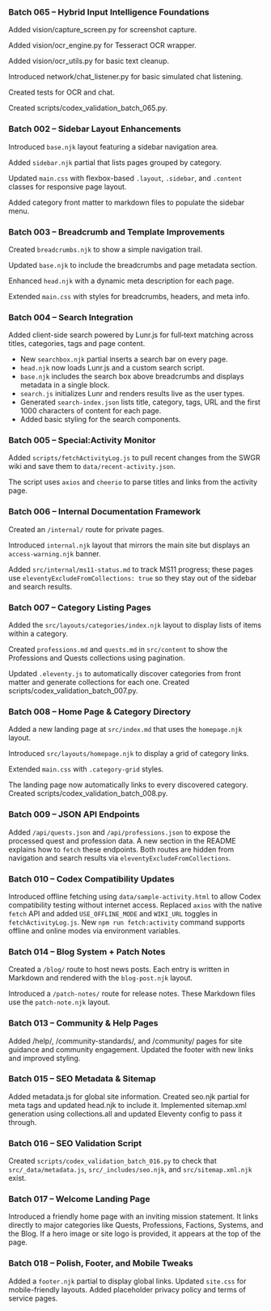 ### Batch 065 – Hybrid Input Intelligence Foundations

Added vision/capture_screen.py for screenshot capture.

Added vision/ocr_engine.py for Tesseract OCR wrapper.

Added vision/ocr_utils.py for basic text cleanup.

Introduced network/chat_listener.py for basic simulated chat listening.

Created tests for OCR and chat.

Created scripts/codex_validation_batch_065.py.

### Batch 002 – Sidebar Layout Enhancements

Introduced `base.njk` layout featuring a sidebar navigation area.

Added `sidebar.njk` partial that lists pages grouped by category.

Updated `main.css` with flexbox-based `.layout`, `.sidebar`, and `.content` classes for responsive page layout.

Added category front matter to markdown files to populate the sidebar menu.

### Batch 003 – Breadcrumb and Template Improvements

Created `breadcrumbs.njk` to show a simple navigation trail.

Updated `base.njk` to include the breadcrumbs and page metadata section.

Enhanced `head.njk` with a dynamic meta description for each page.

Extended `main.css` with styles for breadcrumbs, headers, and meta info.

### Batch 004 – Search Integration

Added client-side search powered by Lunr.js for full‑text matching across titles, categories, tags and page content.

- New `searchbox.njk` partial inserts a search bar on every page.
- `head.njk` now loads Lunr.js and a custom search script.
- `base.njk` includes the search box above breadcrumbs and displays metadata in a single block.
- `search.js` initializes Lunr and renders results live as the user types.
- Generated `search-index.json` lists title, category, tags, URL and the first 1000 characters of content for each page.
- Added basic styling for the search components.

### Batch 005 – Special:Activity Monitor

Added `scripts/fetchActivityLog.js` to pull recent changes from the SWGR wiki and save them to `data/recent-activity.json`.

The script uses `axios` and `cheerio` to parse titles and links from the activity page.

### Batch 006 – Internal Documentation Framework

Created an `/internal/` route for private pages.

Introduced `internal.njk` layout that mirrors the main site but displays an `access-warning.njk` banner.

Added `src/internal/ms11-status.md` to track MS11 progress; these pages use `eleventyExcludeFromCollections: true` so they stay out of the sidebar and search results.

### Batch 007 – Category Listing Pages

Added the `src/layouts/categories/index.njk` layout to display lists of items within a category.

Created `professions.md` and `quests.md` in `src/content` to show the Professions and Quests collections using pagination.

Updated `.eleventy.js` to automatically discover categories from front matter and generate collections for each one.
Created scripts/codex_validation_batch_007.py.

### Batch 008 – Home Page & Category Directory

Added a new landing page at `src/index.md` that uses the `homepage.njk` layout.

Introduced `src/layouts/homepage.njk` to display a grid of category links.

Extended `main.css` with `.category-grid` styles.

The landing page now automatically links to every discovered category.
Created scripts/codex_validation_batch_008.py.

### Batch 009 – JSON API Endpoints

Added `/api/quests.json` and `/api/professions.json` to expose the processed quest and profession data. A new section in the README explains how to `fetch` these endpoints. Both routes are hidden from navigation and search results via `eleventyExcludeFromCollections`.

### Batch 010 – Codex Compatibility Updates

Introduced offline fetching using `data/sample-activity.html` to allow Codex compatibility testing without internet access.
Replaced `axios` with the native `fetch` API and added `USE_OFFLINE_MODE` and `WIKI_URL` toggles in `fetchActivityLog.js`.
New `npm run fetch:activity` command supports offline and online modes via environment variables.

### Batch 014 – Blog System + Patch Notes

Created a `/blog/` route to host news posts. Each entry is written in Markdown and rendered with the `blog-post.njk` layout.

Introduced a `/patch-notes/` route for release notes. These Markdown files use the `patch-note.njk` layout.

### Batch 013 – Community & Help Pages

Added /help/, /community-standards/, and /community/ pages for site guidance and community engagement. Updated the footer with new links and improved styling.

### Batch 015 – SEO Metadata & Sitemap

Added metadata.js for global site information.
Created seo.njk partial for meta tags and updated head.njk to include it.
Implemented sitemap.xml generation using collections.all and updated Eleventy config to pass it through.

### Batch 016 – SEO Validation Script

Created `scripts/codex_validation_batch_016.py` to check that `src/_data/metadata.js`, `src/_includes/seo.njk`, and `src/sitemap.xml.njk` exist.

### Batch 017 – Welcome Landing Page

Introduced a friendly home page with an inviting mission statement.
It links directly to major categories like Quests, Professions, Factions, Systems, and the Blog.
If a hero image or site logo is provided, it appears at the top of the page.

### Batch 018 – Polish, Footer, and Mobile Tweaks

Added a `footer.njk` partial to display global links.
Updated `site.css` for mobile-friendly layouts.
Added placeholder privacy policy and terms of service pages.


